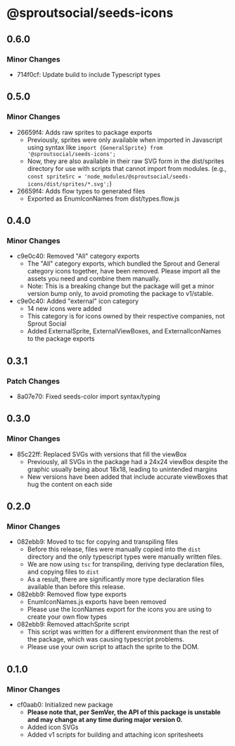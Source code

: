 # @sproutsocial/seeds-icons

## 0.6.0

### Minor Changes

- 714f0cf: Update build to include Typescript types

## 0.5.0

### Minor Changes

- 26659f4: Adds raw sprites to package exports
  - Previously, sprites were only available when imported in Javascript using syntax like `import {GeneralSprite} from '@sproutsocial/seeds-icons';`
  - Now, they are also available in their raw SVG form in the dist/sprites directory for use with scripts that cannot import from modules. (e.g., `const spriteSrc = 'node_modules/@sproutsocial/seeds-icons/dist/sprites/*.svg';`)
- 26659f4: Adds flow types to generated files
  - Exported as EnumIconNames from dist/types.flow.js

## 0.4.0

### Minor Changes

- c9e0c40: Removed "All" category exports
  - The "All" category exports, which bundled the Sprout and General category icons together, have been removed. Please import all the assets you need and combine them manually.
  - Note: This is a breaking change but the package will get a minor version bump only, to avoid promoting the package to v1/stable.
- c9e0c40: Added "external" icon category
  - 14 new icons were added
  - This category is for icons owned by their respective companies, not Sprout Social
  - Added ExternalSprite, ExternalViewBoxes, and ExternalIconNames to the package exports

## 0.3.1

### Patch Changes

- 8a07e70: Fixed seeds-color import syntax/typing

## 0.3.0

### Minor Changes

- 85c22ff: Replaced SVGs with versions that fill the viewBox
  - Previously, all SVGs in the package had a 24x24 viewBox despite the graphic usually being about 18x18, leading to unintended margins
  - New versions have been added that include accurate viewBoxes that hug the content on each side

## 0.2.0

### Minor Changes

- 082ebb9: Moved to tsc for copying and transpiling files
  - Before this release, files were manually copied into the `dist` directory and the only typescript types were manually written files.
  - We are now using `tsc` for transpiling, deriving type declaration files, and copying files to `dist`
  - As a result, there are significantly more type declaration files available than before this release.
- 082ebb9: Removed flow type exports
  - EnumIconNames.js exports have been removed
  - Please use the IconNames export for the icons you are using to create your own flow types
- 082ebb9: Removed attachSprite script
  - This script was written for a different environment than the rest of the package, which was causing typescript problems.
  - Please use your own script to attach the sprite to the DOM.

## 0.1.0

### Minor Changes

- cf0aab0: Initialized new package
  - **Please note that, per SemVer, the API of this package is unstable and may change at any time during major version 0.**
  - Added icon SVGs
  - Added v1 scripts for building and attaching icon spritesheets
